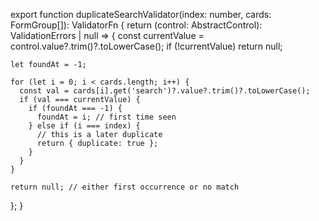 export function duplicateSearchValidator(index: number, cards: FormGroup[]): ValidatorFn {
  return (control: AbstractControl): ValidationErrors | null => {
    const currentValue = control.value?.trim()?.toLowerCase();
    if (!currentValue) return null;

    let foundAt = -1;

    for (let i = 0; i < cards.length; i++) {
      const val = cards[i].get('search')?.value?.trim()?.toLowerCase();
      if (val === currentValue) {
        if (foundAt === -1) {
          foundAt = i; // first time seen
        } else if (i === index) {
          // this is a later duplicate
          return { duplicate: true };
        }
      }
    }

    return null; // either first occurrence or no match
  };
}